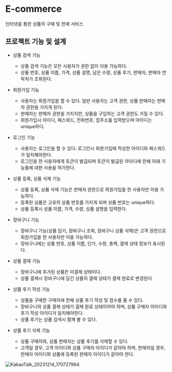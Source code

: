 # E-commerce
인터넷을 통한 상품의 구매 및 판매 서비스

## 프로젝트 기능 및 설계
* 상품 검색 기능
  * 상품 검색 기능은 모든 사용자가 권한 없이 이용 가능하다.
  * 상품 번호, 상품 이름, 가격, 상품 설명, 남은 수량, 상품 후기, 판매자, 판매자 연락처가 조회된다.

* 회원가입 기능
  * 사용자는 회원가입을 할 수 있다. 일반 사용자는 고객 권한, 상품 판매자는 판매자 권한을 가지게 된다.
  * 판매자는 판매자 권한을 가지지만, 상품을 구입하는 고객 권한도 가질 수 있다.
  * 회원가입시 아이디, 패스워드, 전화번호, 집주소를 입력받으며 아이디는 unique하다.

* 로그인 기능
  * 사용자는 로그인을 할 수 있다. 로그인시 회원가입때 작성한 아이디와 패스워드가 일치해야한다.
  * 로그인을 한 사용자에게 토큰이 발급되며 토큰이 발급된 아이디에 한해 아래 기능들에 대한 사용을 허가한다.
  
* 상품 등록, 상품 삭제 기능
  * 상품 등록, 상품 삭제 기능은 판매자 권한으로 회원가입을 한 사용자만 이용 가능하다.
  * 등록된 상품은 고유의 상품 번호를 가지게 되며 상품 번호는 unique하다.
  * 상품 등록시 상품 이름, 가격, 수량, 상품 설명을 입력한다.

* 장바구니 기능
  * 장바구니 기능(상품 담기, 장바구니 조회, 장바구니 상품 삭제)은 고객 권한으로 회원가입을 한 사용자만 이용 가능하다.
  * 장바구니에는 상품 번호, 상품 이름, 단가, 수량, 총액, 결제 상태 정보가 표시된다.

* 상품 결제 기능
  * 장바구니에 추가된 상품은 미결제 상태이다.
  * 상품 결제시 장바구니에 담긴 상품의 결제 상태가 결제 완료로 변경된다
 
* 상품 후기 작성 기능
  * 상품을 구매한 구매자에 한해 상품 후기 작성 및 점수를 줄 수 있다. 
  * 장바구니의 상품 결제 상태가 결제 완료 상태이어야 하며, 상품 구매자 아이디와 후기 작성 아이디가 일치해야한다.
  * 상품 후기는 상품 검색시 함께 볼 수 있다.

* 상품 후기 삭제 기능
  * 상품 구매자와, 상품 판매자는 상품 후기를 삭제할 수 있다.
  * 고객일 경우, 고객 아이디와 상품 구매자 아이디가 같아야 하며, 판매자일 경우, 판매자 아이디와 상품에 등록된 판매자 아이디가 같아야 한다.

![KakaoTalk_20231214_170727964](https://github.com/YouHyeunWoo/E-commerce/assets/141150761/762d705f-39d3-4957-a595-64e4617af4f0)

